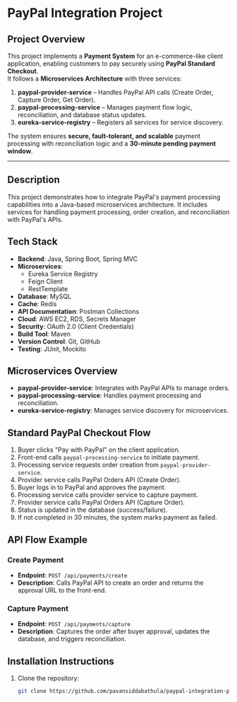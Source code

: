 # PayPal Integration Project

## Project Overview
This project implements a **Payment System** for an e-commerce-like client application, enabling customers to pay securely using **PayPal Standard Checkout**.  
It follows a **Microservices Architecture** with three services:

1. **paypal-provider-service** – Handles PayPal API calls (Create Order, Capture Order, Get Order).
2. **paypal-processing-service** – Manages payment flow logic, reconciliation, and database status updates.
3. **eureka-service-registry** – Registers all services for service discovery.

The system ensures **secure, fault-tolerant, and scalable** payment processing with reconciliation logic and a **30-minute pending payment window**.

---
## Description

This project demonstrates how to integrate PayPal's payment processing capabilities into a Java-based microservices architecture. It includes services for handling payment processing, order creation, and reconciliation with PayPal's APIs.

## Tech Stack

- **Backend**: Java, Spring Boot, Spring MVC
- **Microservices**: 
  - Eureka Service Registry
  - Feign Client
  - RestTemplate
- **Database**: MySQL
- **Cache**: Redis
- **API Documentation**: Postman Collections
- **Cloud**: AWS EC2, RDS, Secrets Manager
- **Security**: OAuth 2.0 (Client Credentials)
- **Build Tool**: Maven
- **Version Control**: Git, GitHub
- **Testing**: JUnit, Mockito

## Microservices Overview

- **paypal-provider-service**: Integrates with PayPal APIs to manage orders.
- **paypal-processing-service**: Handles payment processing and reconciliation.
- **eureka-service-registry**: Manages service discovery for microservices.

## Standard PayPal Checkout Flow

1. Buyer clicks "Pay with PayPal" on the client application.
2. Front-end calls `paypal-processing-service` to initiate payment.
3. Processing service requests order creation from `paypal-provider-service`.
4. Provider service calls PayPal Orders API (Create Order).
5. Buyer logs in to PayPal and approves the payment.
6. Processing service calls provider service to capture payment.
7. Provider service calls PayPal Orders API (Capture Order).
8. Status is updated in the database (success/failure).
9. If not completed in 30 minutes, the system marks payment as failed.

## API Flow Example

### Create Payment

- **Endpoint**: `POST /api/payments/create`
- **Description**: Calls PayPal API to create an order and returns the approval URL to the front-end.

### Capture Payment

- **Endpoint**: `POST /api/payments/capture`
- **Description**: Captures the order after buyer approval, updates the database, and triggers reconciliation.

## Installation Instructions

1. Clone the repository:
   ```bash
   git clone https://github.com/pavansiddabathula/paypal-integration-project
